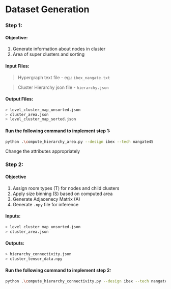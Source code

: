 # **Dataset Generation**
### **Step 1:**  
#### Objective:
1.   Generate information about nodes in cluster 
2.   Area of super clusters and sorting

#### Input Files: 
> Hypergraph text file - eg.: `ibex_nangate.txt`

> Cluster Hierarchy json file - `hierarchy.json`

#### Output Files: 

``` bash
> level_cluster_map_unsorted.json
> cluster_area.json
> level_cluster_map_sorted.json
```

#### Run the following command to implement step 1:

``` bash
python .\compute_hierarchy_area.py --design ibex --tech nangate45
```

Change the attributes appropriately 

### **Step 2:**
#### Objective
1. Assign room types (T) for nodes and child clusters
2. Apply size binning (S) based on computed area 
3. Generate Adjacenecy Matrix (A)
2. Generate `.npy` file for inference

#### Inputs: 
```bash 
> level_cluster_map_unsorted.json
> cluster_area.json
```

#### Outputs: 
```bash
> hierarchy_connectivity.json
> cluster_tensor_data.npy
```

#### Run the following command to implement step 2: 

```bash
python .\compute_hierarchy_connectivity.py --design ibex --tech nangate45
```